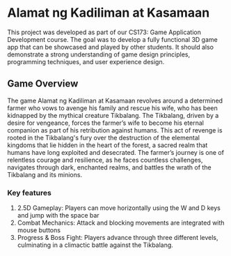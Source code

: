 # Alamat ng Kadiliman at Kasamaan

This project was developed as part of our CS173: Game Application Development course. The goal was to develop a fully functional 3D game app that can be showcased and played by other students. It should also demonstrate a strong understanding of game design principles, programming techniques, and user experience design.

## Game Overview

The game Alamat ng Kadiliman at Kasamaan revolves around a determined farmer who vows to avenge his family and rescue his wife, who has been kidnapped by the mythical creature Tikbalang. The Tikbalang, driven by a desire for vengeance, forces the farmer’s wife to become his eternal companion as part of his retribution against humans. This act of revenge is rooted in the Tikbalang's fury over the destruction of the elemental kingdoms that lie hidden in the heart of the forest, a sacred realm that humans have long exploited and desecrated. The farmer’s journey is one of relentless courage and resilience, as he faces countless challenges, navigates through dark, enchanted realms, and battles the wrath of the Tikbalang and its minions.

### Key features
1. 2.5D Gameplay: Players can move horizontally using the W and D keys and jump with the space bar
2. Combat Mechanics: Attack and blocking movements are integrated with mouse buttons
3. Progress & Boss Fight: Players advance through three different levels, culminating in a climactic battle against the Tikbalang.
